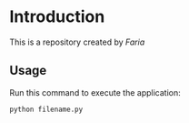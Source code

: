 # Introduction


This is a repository created by *Faria*


## Usage


Run this command to execute the application:


`python filename.py`

 

```
